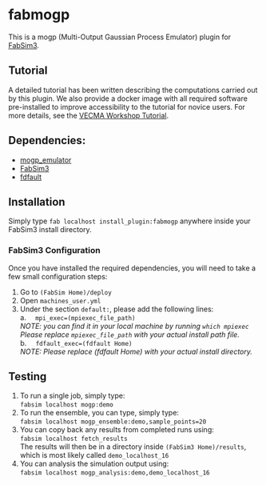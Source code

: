 # fabmogp

This is a mogp (Multi-Output Gaussian Process Emulator) plugin for [FabSim3](https://github.com/djgroen/FabSim3.git).

## Tutorial

A detailed tutorial has been written describing the computations carried out
by this plugin. We also provide a docker image with all required software
pre-installed to improve accessibility to the tutorial for novice users.
For more details, see the [VECMA Workshop Tutorial](https://github.com/alan-turing-institute/vecma_workshop_tutorial). 

## Dependencies:

* [mogp_emulator](https://www.github.com/alan-turing-institute/mogp_emulator)
* [FabSim3](https://github.com/djgroen/FabSim3)
* [fdfault](https://www.github.com/egdaub/fdfault)

## Installation

Simply type `fab localhost install_plugin:fabmogp` anywhere inside your FabSim3 install directory.

### FabSim3 Configuration
Once you have installed the required dependencies, you will need to take a few small configuration steps:
1. Go to `(FabSim Home)/deploy`
2. Open `machines_user.yml`
3. Under the section `default:`, please add the following lines:
   <br/> a. `  mpi_exec=(mpiexec_file_path)`
   <br/> _NOTE: you can find it in your local machine by running `which mpiexec` 
   <br/> Please replace `mpiexec_file_path` with your actual install path file._
   <br/> b. `  fdfault_exec=(fdfault Home)`
   <br/> _NOTE: Please replace (fdfault Home) with your actual install directory._
  
## Testing

1. To run a single job, simply type: 
   <br/> `fabsim localhost mogp:demo`
2. To run the ensemble, you can type, simply type: 
   <br/> `fabsim localhost mogp_ensemble:demo,sample_points=20`
3. You can copy back any results from completed runs using:
   <br/> `fabsim localhost fetch_results`
   <br/> The results will then be in a directory inside `(FabSim3 Home)/results`, which is most likely called `demo_localhost_16`
4. You can analysis the simulation output using:
   <br/> `fabsim localhost mogp_analysis:demo,demo_localhost_16`
